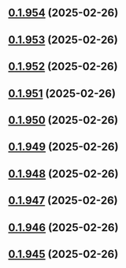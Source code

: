 ## [0.1.954](https://github.com/binary-braids/terraform-oracle/compare/v0.1.953...v0.1.954) (2025-02-26)



## [0.1.953](https://github.com/binary-braids/terraform-oracle/compare/v0.1.952...v0.1.953) (2025-02-26)



## [0.1.952](https://github.com/binary-braids/terraform-oracle/compare/v0.1.951...v0.1.952) (2025-02-26)



## [0.1.951](https://github.com/binary-braids/terraform-oracle/compare/v0.1.950...v0.1.951) (2025-02-26)



## [0.1.950](https://github.com/binary-braids/terraform-oracle/compare/v0.1.949...v0.1.950) (2025-02-26)



## [0.1.949](https://github.com/binary-braids/terraform-oracle/compare/v0.1.948...v0.1.949) (2025-02-26)



## [0.1.948](https://github.com/binary-braids/terraform-oracle/compare/v0.1.947...v0.1.948) (2025-02-26)



## [0.1.947](https://github.com/binary-braids/terraform-oracle/compare/v0.1.946...v0.1.947) (2025-02-26)



## [0.1.946](https://github.com/binary-braids/terraform-oracle/compare/v0.1.945...v0.1.946) (2025-02-26)



## [0.1.945](https://github.com/binary-braids/terraform-oracle/compare/v0.1.944...v0.1.945) (2025-02-26)



